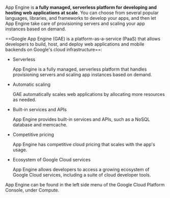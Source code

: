 
App Engine is **a fully managed, serverless platform for developing and hosting web applications at scale**. You can choose from several popular languages, libraries, and frameworks to develop your apps, and then let App Engine take care of provisioning servers and scaling your app instances based on demand.


==Google App Engine (GAE) is a platform-as-a-service (PaaS) that allows developers to build, host, and deploy web applications and mobile backends on Google's cloud infrastructure==: 

- Serverless
    
    App Engine is a fully managed, serverless platform that handles provisioning servers and scaling app instances based on demand. 
    
- Automatic scaling
    
    GAE automatically scales web applications by allocating more resources as needed. 
    
- Built-in services and APIs
    
    App Engine provides built-in services and APIs, such as a NoSQL database and memcache. 
    
- Competitive pricing
    
    App Engine has competitive cloud pricing that scales with the app's usage. 
    
- Ecosystem of Google Cloud services
    
    App Engine allows developers to access a growing ecosystem of Google Cloud services, including a suite of cloud developer tools. 
    

App Engine can be found in the left side menu of the Google Cloud Platform Console, under Compute.